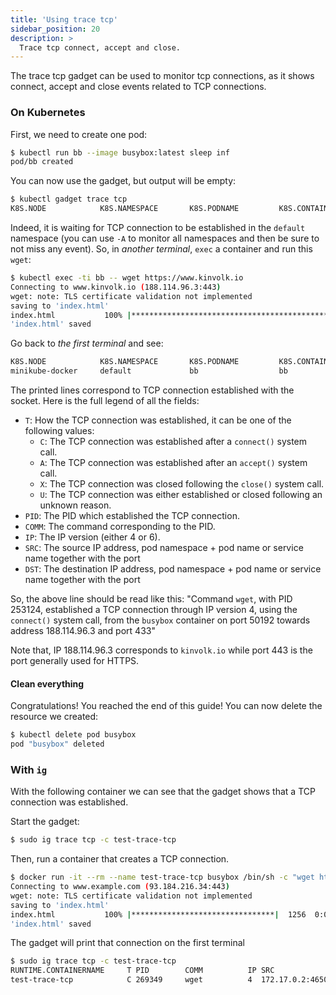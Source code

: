 ```yaml
---
title: 'Using trace tcp'
sidebar_position: 20
description: >
  Trace tcp connect, accept and close.
---
```


The trace tcp gadget can be used to monitor tcp connections, as it shows
connect, accept and close events related to TCP connections.

### On Kubernetes

First, we need to create one pod:

```bash
$ kubectl run bb --image busybox:latest sleep inf
pod/bb created
```

You can now use the gadget, but output will be empty:

```bash
$ kubectl gadget trace tcp
K8S.NODE            K8S.NAMESPACE       K8S.PODNAME         K8S.CONTAINERNAME   T PID        COMM       IP SRC                DST
```

Indeed, it is waiting for TCP connection to be established in the `default` namespace (you can use `-A` to monitor all namespaces and then be sure to not miss any event).
So, in *another terminal*, `exec` a container and run this `wget`:

```bash
$ kubectl exec -ti bb -- wget https://www.kinvolk.io
Connecting to www.kinvolk.io (188.114.96.3:443)
wget: note: TLS certificate validation not implemented
saving to 'index.html'
index.html           100% |************************************************************************************************| 47748  0:00:00 ETA
'index.html' saved

```

Go back to *the first terminal* and see:

```bash
K8S.NODE            K8S.NAMESPACE       K8S.PODNAME         K8S.CONTAINERNAME   T PID        COMM       IP SRC                DST
minikube-docker     default             bb                  bb                  C 253124     wget       4  p/default/bb:50192 o/188.114.96.3:443
```

The printed lines correspond to TCP connection established with the socket.
Here is the full legend of all the fields:

* `T`: How the TCP connection was established, it can be one of the following values:
	* `C`: The TCP connection was established after a `connect()` system call.
	* `A`: The TCP connection was established after an `accept()` system call.
	* `X`: The TCP connection was closed following the `close()` system call.
	* `U`: The TCP connection was either established or closed following an unknown reason.
* `PID`: The PID which established the TCP connection.
* `COMM`: The command corresponding to the PID.
* `IP`: The IP version (either 4 or 6).
* `SRC`: The source IP address, pod namespace + pod name or service name together with the port
* `DST`: The destination IP address, pod namespace + pod name or service name together with the port

So, the above line should be read like this: "Command `wget`, with PID 253124, established a TCP connection through IP version 4, using the `connect()` system call, from the `busybox` container on port 50192 towards address 188.114.96.3 and port 433"

Note that, IP 188.114.96.3 corresponds to `kinvolk.io` while port 443 is the port generally used for HTTPS.

#### Clean everything

Congratulations! You reached the end of this guide!
You can now delete the resource we created:

```bash
$ kubectl delete pod busybox
pod "busybox" deleted
```

### With `ig`

With the following container we can see that the gadget shows that a
TCP connection was established.

Start the gadget:

```bash
$ sudo ig trace tcp -c test-trace-tcp
```

Then, run a container that creates a TCP connection.

```bash
$ docker run -it --rm --name test-trace-tcp busybox /bin/sh -c "wget https://www.example.com"
Connecting to www.example.com (93.184.216.34:443)
wget: note: TLS certificate validation not implemented
saving to 'index.html'
index.html           100% |********************************|  1256  0:00:00 ETA
'index.html' saved
```

The gadget will print that connection on the first terminal

```bash
$ sudo ig trace tcp -c test-trace-tcp
RUNTIME.CONTAINERNAME     T PID        COMM          IP SRC                      DST
test-trace-tcp            C 269349     wget          4  172.17.0.2:46502         93.184.216.34:443
```
